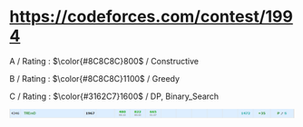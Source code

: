 # https://codeforces.com/contest/1994

A / Rating : $\color{#8C8C8C}800$ / Constructive

B / Rating : $\color{#8C8C8C}1100$ / Greedy

C / Rating : $\color{#3162C7}1600$ / DP, Binary_Search

![My Image](https://github.com/kss418/Codeforces/blob/main/Images/959.png)
